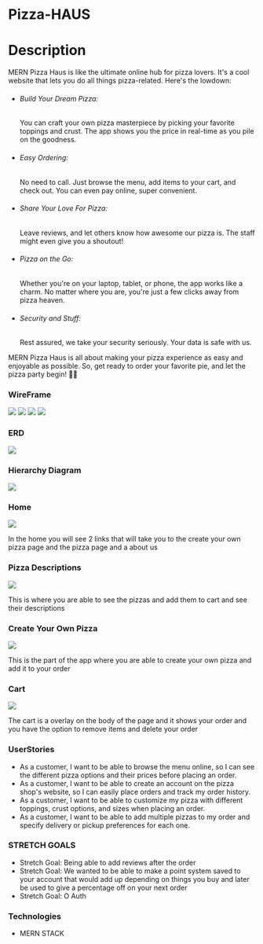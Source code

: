 # Pizza-HAUS
<h1>Description</h1>
<p>MERN Pizza Haus is like the ultimate online hub for pizza lovers. It's a cool website that lets you do all things pizza-related. Here's the lowdown:</P>
<ul>
    <li><h6>Build Your Dream Pizza:</h6> You can craft your own pizza masterpiece by picking your favorite toppings and crust. The app shows you the price in real-time as you pile on the goodness.</li>
    <li><h6>Easy Ordering:</h6>No need to call. Just browse the menu, add items to your cart, and check out. You can even pay online, super convenient.</li>
    <li><h6>Share Your Love For Pizza:</h6> Leave reviews, and let others know how awesome our pizza is. The staff might even give you a shoutout!</li>
    <li><h6>Pizza on the Go:</h6>Whether you're on your laptop, tablet, or phone, the app works like a charm. No matter where you are, you're just a few clicks away from pizza heaven.</li>
    <li><h6>Security and Stuff:</h6>Rest assured, we take your security seriously. Your data is safe with us.</li>
</ul>
<p>MERN Pizza Haus is all about making your pizza experience as easy and enjoyable as possible. So, get ready to order your favorite pie, and let the pizza party begin! 🍕🎉</p>

<h3>WireFrame</h3>
<img src="assets/Screenshot from 2023-11-03 08-41-41.png">
<img src="assets/Screenshot from 2023-11-03 08-41-54.png">
<img src="assets/Screenshot from 2023-11-03 08-42-22.png">
<img src="assets/Screenshot from 2023-11-03 08-43-02.png">

<h3>ERD</h3>
<img src="assets/Screenshot from 2023-11-03 09-31-40.png">

<h3>Hierarchy Diagram</h3>
<img src="assets/Screenshot from 2023-11-03 09-35-03.png">

<h3>Home</h3>
<img src="assets/Screenshot from 2023-11-12 20-40-17.png">
<p>In the home you will see 2 links that will take you to the create your own pizza page and the pizza page and a about us</p>

<h3>Pizza Descriptions</h3>
<img src="assets/Screenshot from 2023-11-12 20-51-47.png">
<p>This is where you are able to see the pizzas and add them to cart and see their descriptions</p>

<h3>Create Your Own Pizza</h3>
<img src="assets/Screenshot from 2023-11-12 20-53-24.png">
<p>This is the part of the app where you are able to create your own pizza and add it to your order</p>

<h3>Cart</h3>
<img src="assets/Screenshot from 2023-11-12 20-55-52.png">
<p>The cart is a overlay on the body of the page and it shows your order and you have the option to remove items and delete your order</p>


<h3>UserStories</h3>
<ul>
    <li>As a customer, I want to be able to browse the menu online, so I can see the different pizza options and their prices before placing an order.</li>
    <li>As a customer, I want to be able to create an account on the pizza shop's website, so I can easily place orders and track my order history.</li>
    <li>As a customer, I want to be able to customize my pizza with different toppings, crust options, and sizes when placing an order.</li>
    <li>As a customer, I want to be able to add multiple pizzas to my order and specify delivery or pickup preferences for each one.</li>
</ul>

<h3>STRETCH GOALS</h3>
<ul>
    <li>Stretch Goal: Being able to add reviews after the order</li>
    <li>Stretch Goal: We wanted to be able to make a point system saved to your account that would add up depending on things you buy and later be used to give a percentage off on your next order</li>
    <li>Stretch Goal: O Auth</li>
</ul>

<h3>Technologies</h3>
<ul>
    <li>MERN STACK</li>
</ul>
